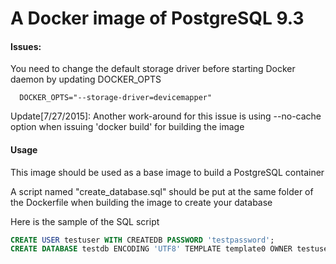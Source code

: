 # A Docker image of PostgreSQL 9.3
#### Issues:
You need to change the default storage driver before starting Docker daemon by updating DOCKER_OPTS

      DOCKER_OPTS="--storage-driver=devicemapper"

Update[7/27/2015]: Another work-around for this issue is using --no-cache option when issuing 'docker build' for building the image

#### Usage
This image should be used as a base image to build a PostgreSQL container

A script named "create_database.sql" should be put at the same folder of the Dockerfile when building the image to create your database

Here is the sample of the SQL script

```sql
CREATE USER testuser WITH CREATEDB PASSWORD 'testpassword';
CREATE DATABASE testdb ENCODING 'UTF8' TEMPLATE template0 OWNER testuser;
```
